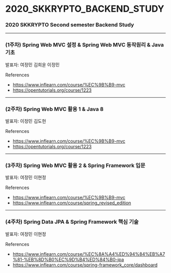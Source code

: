 # 2020_SKKRYPTO_BACKEND_STUDY
### 2020 SKKRYPTO Second semester Backend Study

***
### (1주차) Spring Web MVC 설정 & Spring Web MVC 동작원리 & Java 기초 
발표자: 여정민 김희윤 이정민 

References
- https://www.inflearn.com/course/%EC%9B%B9-mvc
- https://opentutorials.org/course/1223
***
### (2주차) Spring Web MVC 활용 1 & Java 8 
발표자: 이정민 김도헌


References
- https://www.inflearn.com/course/%EC%9B%B9-mvc
- https://opentutorials.org/course/1223

***
### (3주차) Spring Web MVC 활용 2 & Spring Framework 입문
발표자: 여정민 이현정

References
- https://www.inflearn.com/course/%EC%9B%B9-mvc
- https://www.inflearn.com/course/spring_revised_edition
***
### (4주차) Spring Data JPA & Spring Framework 핵심 기술
발표자: 여정민 이현정

References
- https://www.inflearn.com/course/%EC%8A%A4%ED%94%84%EB%A7%81-%EB%8D%B0%EC%9D%B4%ED%84%B0-jpa
- https://www.inflearn.com/course/spring-framework_core/dashboard
